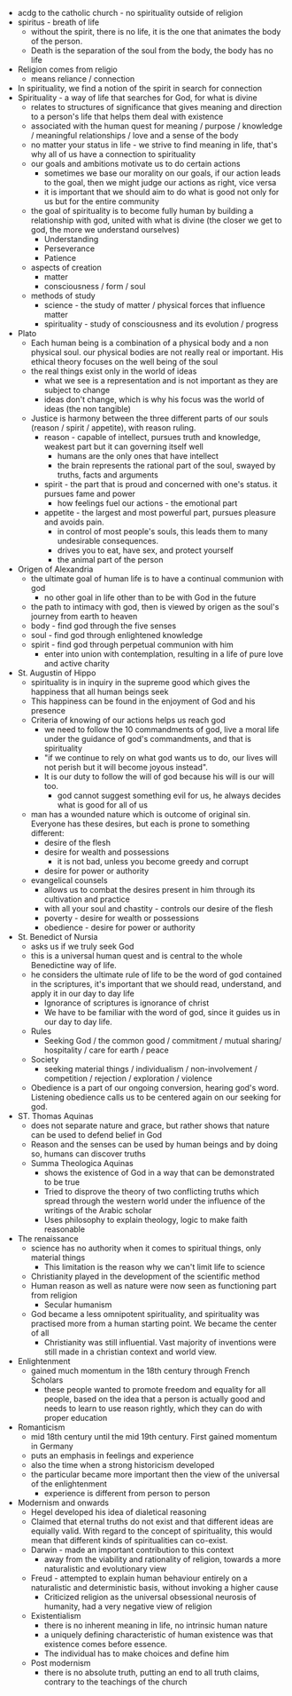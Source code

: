- acdg to the catholic church - no spirituality outside of religion
- spiritus - breath of life
	- without the spirit, there is no life, it is the one that animates the body of the person.
	- Death is the separation of the soul from the body, the body has no life
- Religion comes from religio
	- means reliance / connection
- In spirituality, we find a notion of the spirit in search for connection
- Spirituality - a way of life that searches for God, for what is divine
	- relates to structures of significance that gives meaning and direction to a person's life that helps them deal with existence
	- associated with the human quest for meaning / purpose / knowledge / meaningful relationships / love and a sense of the body
	- no matter your status in life - we strive to find meaning in life, that's why all of us have a connection to spirituality
	- our goals and ambitions motivate us to do certain actions
		- sometimes we base our morality on our goals, if our action leads to the goal, then we might judge our actions as right, vice versa
		- it is important that we should aim to do what is good not only for us but for the entire community
	- the goal of spirituality is to become fully human by building a relationship with god, united with what is divine (the closer we get to god, the more we understand ourselves)
		- Understanding
		- Perseverance
		- Patience
	- aspects of creation
		- matter
		- consciousness / form / soul
	- methods of study
		- science - the study of matter / physical forces that influence matter
		- spirituality - study of consciousness and its evolution / progress
- Plato
	- Each human being is a combination of a physical body and a non physical soul. our physical bodies are not really real or important. His ethical theory focuses on the well being of the soul
	- the real things exist only in the world of ideas
		- what we see is a representation and is not important as they are subject to change
		- ideas don't change, which is why his focus was the world of ideas (the non tangible)
	- Justice is harmony between the  three different parts of our souls (reason / spirit / appetite), with reason ruling.
		- reason - capable of intellect, pursues truth and knowledge, weakest part but it can governing itself well
			- humans are the only ones that have intellect
			- the brain represents the rational part of the soul, swayed by truths, facts and arguments
		- spirit - the part that is proud and concerned with one's status. it pursues fame and power
			- how feelings fuel our actions - the emotional part
		- appetite - the largest and most powerful part, pursues pleasure and avoids pain.
			- in control of most people's souls, this leads them to many undesirable consequences.
			- drives you to eat, have sex, and protect yourself
			- the animal part of the person
- Origen of Alexandria
	- the ultimate goal of human life is to have a continual communion with god
		- no other goal in life other than to be with God in the future
	- the path to intimacy with god, then is viewed by origen as the soul's journey from earth to heaven
	- body - find god through the five senses
	- soul - find god through enlightened knowledge
	- spirit - find god through perpetual communion with him
		- enter into union with contemplation, resulting in a life of pure love and active charity
- St. Augustin of Hippo
	- spirituality is in inquiry in the supreme good which gives the happiness that all human beings seek
	- This happiness can be found in the enjoyment of God and his presence
	- Criteria of knowing of our actions helps us reach god
		- we need to follow the 10 commandments of god, live a moral life under the guidance of god's commandments, and that is spirituality
		- "if we continue to rely on what god wants us to do, our lives will not perish but it will become joyous instead".
		- It is our duty to follow the will of god because his will is our will too.
			- god cannot suggest something evil for us, he always decides what is good for all of us
	- man has a wounded nature which is outcome of original sin. Everyone has these desires, but each is prone to something different:
		- desire of the flesh
		- desire for wealth and possessions
			- it is not bad, unless you become greedy and corrupt
		- desire for power or authority
	- evangelical counsels
		- allows us to combat the desires present in him through its cultivation and practice
		- with all your soul and chastity - controls our desire of the flesh
		- poverty - desire for wealth or possessions
		- obedience - desire for power or authority
- St. Benedict of Nursia
	- asks us if we truly seek God
	- this is a universal human quest and is central to the whole Benedictine way of life.
	- he considers the ultimate rule of life to be the word of god contained in the scriptures, it's important that we should read, understand, and apply it in our day to day life
		- Ignorance of scriptures is ignorance of christ
		- We have to be familiar with the word of god, since it guides us in our day to day life.
	- Rules
		- Seeking God / the common good / commitment / mutual sharing/ hospitality / care for earth / peace
	- Society
		- seeking material things / individualism / non-involvement / competition / rejection / exploration / violence
	- Obedience is a part of our ongoing conversion, hearing god's word. Listening obedience calls us to be centered again on our seeking for god.
- ST. Thomas Aquinas
	- does not separate nature and grace, but rather shows that nature can be used to defend belief in God
	- Reason and the senses can be used by human beings and by doing so, humans can discover truths
	- Summa Theologica Aquinas
		- shows the existence of God in a way that can be demonstrated to be true
		- Tried to disprove the theory of two conflicting truths which spread through the western world under the influence of the writings of the Arabic scholar
		- Uses philosophy to explain theology, logic to make faith reasonable
- The renaissance
	- science has no authority when it comes to spiritual things, only material things
		- This limitation is the reason why we can't limit life to science
	- Christianity played in the development of the scientific method
	- Human reason as well as nature were now seen as functioning part from religion
		- Secular humanism
	- God became a less omnipotent spirituality, and spirituality was practised more from a human starting point. We became the center of all
		- Christianity was still influential. Vast majority of inventions were still made in a christian context and world view.
- Enlightenment
	- gained much momentum in the 18th century through French Scholars
		- these people wanted to promote freedom and equality for all people, based on the idea that a person is actually good and needs to learn to use reason rightly, which they can do with proper education
- Romanticism
	- mid 18th century until the mid 19th century. First gained momentum in Germany
	- puts an emphasis in feelings and experience
	- also the time when a strong historicism developed
	- the particular became more important then the view of the universal of the enlightenment
		- experience is different from person to person
- Modernism and onwards
	- Hegel developed his idea of dialetical reasoning
	- Claimed that eternal truths do not exist and that different ideas are equially valid. With regard to the concept of spirituality, this would mean that different kinds of spiritualities can co-exist.
	- Darwin - made an important contribution to this context
		- away from the viability and rationality of religion, towards a more naturalistic and evolutionary view
	- Freud - attempted to explain human behaviour entirely on a  naturalistic and deterministic basis, without invoking a higher cause
		- Criticized religion as the universal obsessional neurosis of humanity, had a very negative view of religion
	- Existentialism
		- there is no inherent meaning in life, no intrinsic human nature
		- a uniquely defining characteristic of human existence was that existence comes before essence.
		- The individual has to make choices and define him
	- Post modernism 
		- there is no absolute truth, putting an end to all truth claims, contrary to the teachings of the church
